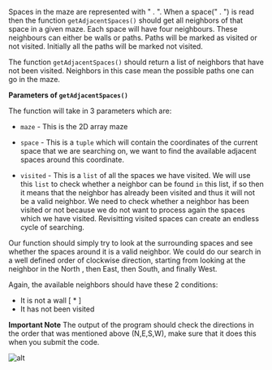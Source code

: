 <!--title={Find neighbors: getAdjacentSpaces()}-->

<!--concepts={lists.mdx,indexing_lists.mdx,if_stmts.mdx,for_loops.mdx}-->

<!--badges={Python:50,CreativeThinker:50}-->

Spaces in the maze are represented with " . ". When a space(" . ") is read then the function 
`getAdjacentSpaces()` should get all neighbors of that space in a given maze. Each space will have four neighbours. These neighbours can either be walls or paths. Paths will be marked as visited or not visited. Initially all the paths will be marked not visited. 

The function `getAdjacentSpaces()` should return a list of neighbors that have not been visited. Neighbors in this case mean the possible paths one can go in the maze.


**Parameters of `getAdjacentSpaces()`** 

The function will take in 3 parameters which are:

* `maze` - This is the 2D array maze

* `space` - This is a `tuple` which will contain the coordinates of the current space that we are searching on, we want to find the available adjacent spaces around this coordinate.

* `visited` - This is a `list` of all the spaces we have visited. We will use this `list` to check whether a neighbor can be found `in` this list, if so then it means that the neighbor has already been visited and thus it will not be a valid neighbor. We need to check whether a neighbor has been visited or not because we do not want to process again the spaces which we have visited. Revisitting visited spaces can create an endless cycle of searching. 


Our function should simply try to look at the surrounding spaces and see whether the spaces around it is a valid neighbor. We could do our search in a well defined order of clockwise direction, starting from looking at the neighbor in the North , then East, then South, and finally West. 

Again, the available neighbors should have these 2  conditions: 
* It is not a wall [ * ]
* It has not been visited

**Important Note**
The output of the program should check the directions in the order that was mentioned above (N,E,S,W), make sure that it does this when you submit the code. 

![alt](https://www.pinclipart.com/picdir/middle/199-1994187_maze-clipart-royalty-free-solve-maze-png-download.png )